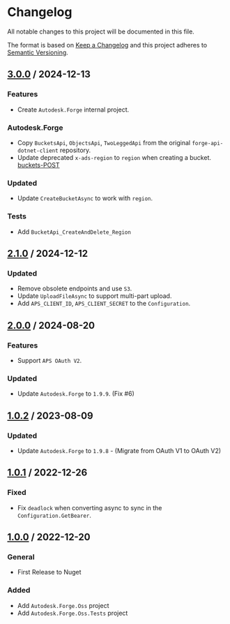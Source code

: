 # Changelog
All notable changes to this project will be documented in this file.

The format is based on [Keep a Changelog](http://keepachangelog.com/en/1.0.0/)
and this project adheres to [Semantic Versioning](http://semver.org/spec/v2.0.0.html).

## [3.0.0] / 2024-12-13
### Features
- Create `Autodesk.Forge` internal project.
### Autodesk.Forge
- Copy `BucketsApi`, `ObjectsApi`, `TwoLeggedApi` from the original `forge-api-dotnet-client` repository.
- Update deprecated `x-ads-region` to `region` when creating a bucket. [buckets-POST](https://aps.autodesk.com/en/docs/data/v2/reference/http/buckets-POST/)
### Updated
- Update `CreateBucketAsync` to work with `region`.
### Tests
- Add `BucketApi_CreateAndDelete_Region`

## [2.1.0] / 2024-12-12
### Updated
- Remove obsolete endpoints and use `S3`.
- Update `UploadFileAsync` to support multi-part upload.
- Add `APS_CLIENT_ID`, `APS_CLIENT_SECRET` to the `Configuration`.

## [2.0.0] / 2024-08-20
### Features
- Support `APS OAuth V2`.
### Updated
- Update `Autodesk.Forge` to `1.9.9`. (Fix #6)

## [1.0.2] / 2023-08-09
### Updated
- Update `Autodesk.Forge` to `1.9.8` - (Migrate from OAuth V1 to OAuth V2)

## [1.0.1] / 2022-12-26
### Fixed
- Fix `deadlock` when converting async to sync in the `Configuration.GetBearer`.

## [1.0.0] / 2022-12-20
### General
- First Release to Nuget
### Added
- Add `Autodesk.Forge.Oss` project
- Add `Autodesk.Forge.Oss.Tests` project

[vNext]: ../../compare/1.0.0...HEAD
[3.0.0]: ../../compare/2.1.0...3.0.0
[2.1.0]: ../../compare/2.0.0...2.1.0
[2.0.0]: ../../compare/1.0.2...2.0.0
[1.0.2]: ../../compare/1.0.1...1.0.2
[1.0.1]: ../../compare/1.0.0...1.0.1
[1.0.0]: ../../compare/1.0.0